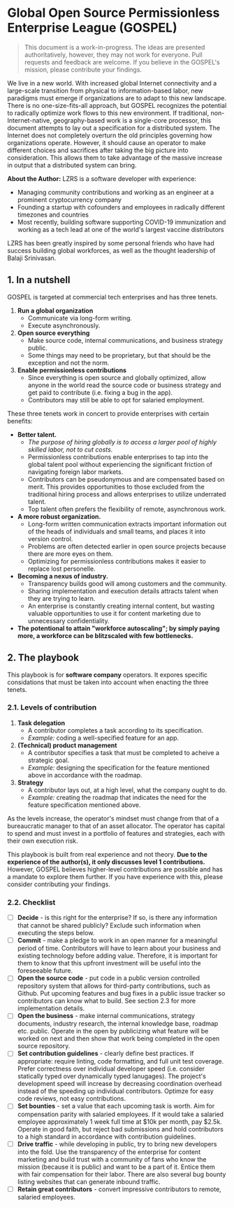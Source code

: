 # Global Open Source Permissionless Enterprise League (GOSPEL)

> This document is a work-in-progress. The ideas are presented authoritatively, however, they may not work for everyone. Pull requests and feedback are welcome. If you believe in the GOSPEL's mission, please contribute your findings.

We live in a new world. With increased global Internet connectivity and a large-scale transition from physical to information-based labor, new paradigms must emerge if organizations are to adapt to this new landscape. There is no one-size-fits-all approach, but GOSPEL recognizes the potential to radically optimize work flows to this new environment. If traditional, non-Internet-native, geography-based work is a single-core processor, this document attempts to lay out a specification for a distributed system. The Internet does not completely overturn the old principles governing how organizations operate. However, it should cause an operator to make different choices and sacrifices after taking the big picture into consideration. This allows them to take advantage of the massive increase in output that a distributed system can bring.

**About the Author:** LZRS is a software developer with experience:
* Managing community contributions and working as an engineer at a prominent cryptocurrency company
* Founding a startup with cofounders and employees in radically different timezones and countries
* Most recently, building software supporting COVID-19 immunization and working as a tech lead at one of the world's largest vaccine distributors

LZRS has been greatly inspired by some personal friends who have had success building global workforces, as well as the thought leadership of Balaji Srinivasan.

## 1. In a nutshell
GOSPEL is targeted at commercial tech enterprises and has three tenets.
1. **Run a global organization**
    * Communicate via long-form writing.
    * Execute asynchronously.
2. **Open source everything**
    * Make source code, internal communications, and business strategy public.
    * Some things may need to be proprietary, but that should be the exception and not the norm.
3. **Enable permissionless contributions**
    * Since everything is open source and globally optimized, allow anyone in the world read the source code or business strategy and get paid to contribute (i.e. fixing a bug in the app).
    * Contributors may still be able to opt for salaried employment.

These three tenets work in concert to provide enterprises with certain benefits:
* **Better talent.** 
  * _The purpose of hiring globally is to access a larger pool of highly skilled labor, not to cut costs._ 
  * Permissionless contributions enable enterprises to tap into the global talent pool without experiencing the significant friction of navigating foreign labor markets.
  * Contributors can be pseudonymous and are compensated based on merit. This provides opportunities to those excluded from the traditional hiring process and allows enterprises to utilize underrated talent.
  * Top talent often prefers the flexibility of remote, asynchronous work.
* **A more robust organization.** 
  * Long-form written communication extracts important information out of the heads of individuals and small teams, and places it into version control. 
  * Problems are often detected earlier in open source projects because there are more eyes on them.
  * Optimizing for permissionless contributions makes it easier to replace lost personelle.
* **Becoming a nexus of industry.**
  * Transparency builds good will among customers and the community.
  * Sharing implementation and execution details attracts talent when they are trying to learn.
  * An enterprise is constantly creating internal content, but wasting valuable opportunities to use it for content marketing due to unnecessary confidentiality.
* **The potentional to attain "workforce autoscaling"; by simply paying more, a workforce can be blitzscaled with few bottlenecks.**

## 2. The playbook

This playbook is for **software company** operators. It expores specific considations that must be taken into account when enacting the three tenets.

### 2.1. Levels of contribution
1. **Task delegation**
    * A contributor completes a task according to its specification.
    * _Example:_ coding a well-specified feature for an app.
2. **(Technical) product management**
    * A contributor specifies a task that must be completed to acheive a strategic goal.
    * _Example:_ designing the specification for the feature mentioned above in accordance with the roadmap.
3. **Strategy**
    * A contributor lays out, at a high level, what the company ought to do. 
    * _Example:_ creating the roadmap that indicates the need for the feature specification mentioned above.

As the levels increase, the operator's mindset must change from that of a bureaucratic manager to that of an asset allocator. The operator has capital to spend and must invest in a portfolio of features and strategies, each with their own execution risk. 

This playbook is built from real experience and not theory. **Due to the experience of the author(s), it only discusses level 1 contributions.** However, GOSPEL believes higher-level contributions are possible and has a mandate to explore them further. If you have experience with this, please consider contributing your findings.

### 2.2. Checklist
- [ ] **Decide** - is this right for the enterprise? If so, is there any information that cannot be shared publicly? Exclude such information when executing the steps below.
- [ ] **Commit** - make a pledge to work in an open manner for a meaningful period of time. Contributors will have to learn about your business and existing technology before adding value. Therefore, it is important for them to know that this upfront investment will be useful into the foreseeable future.
- [ ] **Open the source code** - put code in a public version controlled repository system that allows for third-party contributions, such as Github. Put upcoming features and bug fixes in a public issue tracker so contributors can know what to build. See section 2.3 for more implementation details.
- [ ] **Open the business** - make internal communications, strategy documents, industry research, the internal knowledge base, roadmap etc. public. Operate in the open by publicizing what feature will be worked on next and then show that work being completed in the open source repository.
- [ ] **Set contribution guidelines** - clearly define best practices. If appropriate: require linting, code formatting, and full unit test coverage. Prefer correctness over individual developer speed (i.e. consider statically typed over dynamically typed lanugages). The project's development speed will increase by decreasing coordination overhead instead of the speeding up individual contributors. Optimze for easy code reviews, not easy contributions.
- [ ] **Set bounties** - set a value that each upcoming task is worth. Aim for compensation parity with salaried employees. If it would take a salaried employee approximately 1 week full time at $10k per month, pay $2.5k. Operate in good faith, but reject bad submissions and hold contributors to a high standard in accordance with contribution guidelines.
- [ ] **Drive traffic** - while developing in public, try to bring new developers into the fold. Use the transparency of the enterprise for content marketing and build trust with a community of fans who know the mission (because it is public) and want to be a part of it. Entice them with fair compensation for their labor. There are also several bug bounty listing websites that can generate inbound traffic.
- [ ] **Retain great contributors** - convert impressive contributors to remote, salaried employees.
